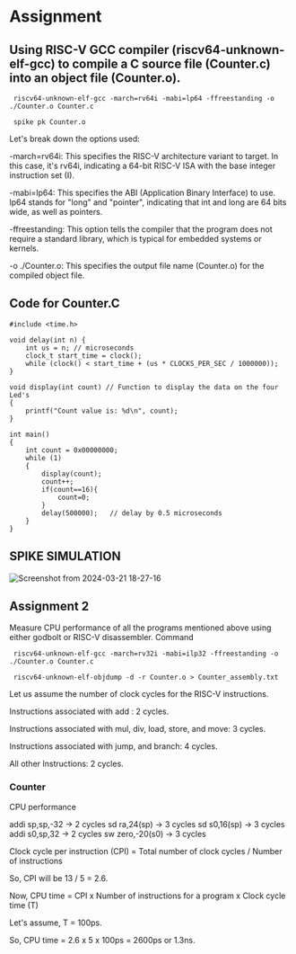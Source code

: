 # Assignment

## Using RISC-V GCC compiler (riscv64-unknown-elf-gcc) to compile a C source file (Counter.c) into an object file (Counter.o).
` riscv64-unknown-elf-gcc -march=rv64i -mabi=lp64 -ffreestanding -o ./Counter.o Counter.c`

` spike pk Counter.o` 


Let's break down the options used:

-march=rv64i: This specifies the RISC-V architecture variant to target. In this case, it's rv64i, indicating a 64-bit RISC-V ISA with the base integer instruction set (I).

-mabi=lp64: This specifies the ABI (Application Binary Interface) to use. lp64 stands for "long" and "pointer", indicating that int and long are 64 bits wide, as well as pointers.

-ffreestanding: This option tells the compiler that the program does not require a standard library, which is typical for embedded systems or kernels.

-o ./Counter.o: This specifies the output file name (Counter.o) for the compiled object file.

## Code for Counter.C
``` #include <stdio.h>
#include <time.h>

void delay(int n) {
    int us = n; // microseconds
    clock_t start_time = clock();
    while (clock() < start_time + (us * CLOCKS_PER_SEC / 1000000));
}

void display(int count) // Function to display the data on the four Led's
{
	printf("Count value is: %d\n", count);						
}

int main()
{
	int count = 0x00000000;
	while (1)
	{
		display(count);
		count++;
        if(count==16){
            count=0;
        }
		delay(500000);   // delay by 0.5 microseconds
	}
}
```

## SPIKE SIMULATION
![Screenshot from 2024-03-21 18-27-16](https://github.com/Daniel4bit/RISC-V_HDP/assets/65249875/3ae13397-a005-43b2-a6ee-3665b28dce02)


## Assignment 2

Measure CPU performance of all the programs mentioned above using either godbolt or RISC-V disassembler.
Command

` riscv64-unknown-elf-gcc -march=rv32i -mabi=ilp32 -ffreestanding -o ./Counter.o Counter.c`

` riscv64-unknown-elf-objdump -d -r Counter.o > Counter_assembly.txt`

Let us assume the number of clock cycles for the RISC-V instructions.

Instructions associated with add : 2 cycles.

Instructions associated with mul, div, load, store, and move: 3 cycles.

Instructions associated with jump, and branch: 4 cycles.

All other Instructions: 2 cycles.

### Counter

CPU performance

addi	sp,sp,-32 -> 2 cycles
sd	ra,24(sp) -> 3 cycles
sd	s0,16(sp) -> 3 cycles
addi	s0,sp,32 -> 2 cycles
sw	zero,-20(s0) -> 3 cycles 

Clock cycle per instruction (CPI) = Total number of clock cycles / Number of instructions

So, CPI will be 13 / 5 = 2.6.

Now, CPU time = CPI x Number of instructions for a program x Clock cycle time (T)

Let's assume, T = 100ps.

So, CPU time = 2.6 x 5 x 100ps = 2600ps or 1.3ns.

